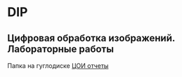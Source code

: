 # DIP
## Цифровая обработка изображений. Лабораторные работы
Папка на гуглодиске [ЦОИ отчеты](https://drive.google.com/drive/folders/1F_Nbfd2B_MyQLyyba1oQeN-KD0BrvGrU?usp=sharing)
